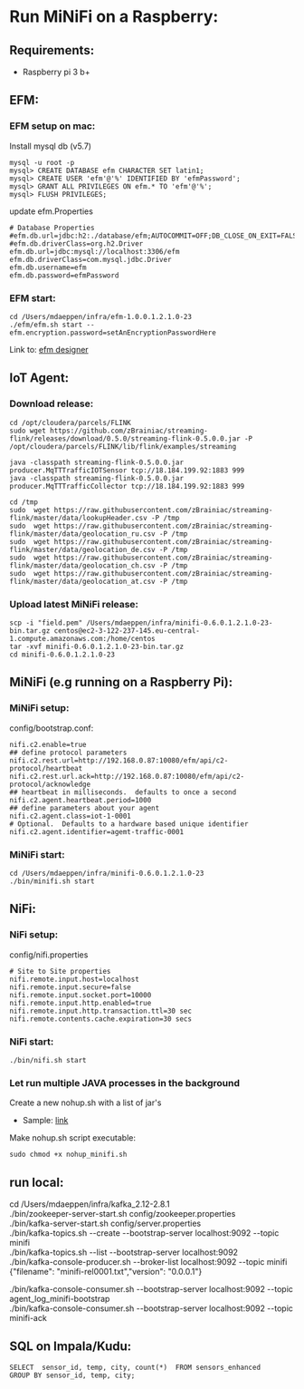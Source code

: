 # Run MiNiFi on a Raspberry:
## Requirements:  
- Raspberry pi 3 b+


## EFM: 
### EFM setup on mac:  
Install mysql db (v5.7)
```
mysql -u root -p
mysql> CREATE DATABASE efm CHARACTER SET latin1;
mysql> CREATE USER 'efm'@'%' IDENTIFIED BY 'efmPassword';
mysql> GRANT ALL PRIVILEGES ON efm.* TO 'efm'@'%';
mysql> FLUSH PRIVILEGES;

```

update efm.Properties
```
# Database Properties
#efm.db.url=jdbc:h2:./database/efm;AUTOCOMMIT=OFF;DB_CLOSE_ON_EXIT=FALSE;LOCK_MODE=3
#efm.db.driverClass=org.h2.Driver
efm.db.url=jdbc:mysql://localhost:3306/efm
efm.db.driverClass=com.mysql.jdbc.Driver
efm.db.username=efm
efm.db.password=efmPassword
```

### EFM start:  
```
cd /Users/mdaeppen/infra/efm-1.0.0.1.2.1.0-23
./efm/efm.sh start --efm.encryption.password=setAnEncryptionPasswordHere

```
Link to: [efm designer](http://localhost:10080/efm/ui/)



## IoT Agent: 
### Download release:  
```
cd /opt/cloudera/parcels/FLINK  
sudo wget https://github.com/zBrainiac/streaming-flink/releases/download/0.5.0/streaming-flink-0.5.0.0.jar -P /opt/cloudera/parcels/FLINK/lib/flink/examples/streaming

java -classpath streaming-flink-0.5.0.0.jar producer.MqTTTrafficIOTSensor tcp://18.184.199.92:1883 999
java -classpath streaming-flink-0.5.0.0.jar producer.MqTTTrafficCollector tcp://18.184.199.92:1883 999

cd /tmp
sudo  wget https://raw.githubusercontent.com/zBrainiac/streaming-flink/master/data/lookupHeader.csv -P /tmp
sudo  wget https://raw.githubusercontent.com/zBrainiac/streaming-flink/master/data/geolocation_ru.csv -P /tmp
sudo  wget https://raw.githubusercontent.com/zBrainiac/streaming-flink/master/data/geolocation_de.csv -P /tmp
sudo  wget https://raw.githubusercontent.com/zBrainiac/streaming-flink/master/data/geolocation_ch.csv -P /tmp
sudo  wget https://raw.githubusercontent.com/zBrainiac/streaming-flink/master/data/geolocation_at.csv -P /tmp
```
### Upload latest MiNiFi release: 
```
scp -i "field.pem" /Users/mdaeppen/infra/minifi-0.6.0.1.2.1.0-23-bin.tar.gz centos@ec2-3-122-237-145.eu-central-1.compute.amazonaws.com:/home/centos
tar -xvf minifi-0.6.0.1.2.1.0-23-bin.tar.gz 
cd minifi-0.6.0.1.2.1.0-23
```

## MiNiFi (e.g running on a Raspberry Pi):  
### MiNiFi setup:  


config/bootstrap.conf:  
```
nifi.c2.enable=true
## define protocol parameters
nifi.c2.rest.url=http://192.168.0.87:10080/efm/api/c2-protocol/heartbeat
nifi.c2.rest.url.ack=http://192.168.0.87:10080/efm/api/c2-protocol/acknowledge
## heartbeat in milliseconds.  defaults to once a second
nifi.c2.agent.heartbeat.period=1000
## define parameters about your agent
nifi.c2.agent.class=iot-1-0001
# Optional.  Defaults to a hardware based unique identifier
nifi.c2.agent.identifier=agemt-traffic-0001
```
### MiNiFi start:  

```
cd /Users/mdaeppen/infra/minifi-0.6.0.1.2.1.0-23
./bin/minifi.sh start
```


## NiFi: 
### NiFi setup:  

config/nifi.properties  
```
# Site to Site properties
nifi.remote.input.host=localhost
nifi.remote.input.secure=false
nifi.remote.input.socket.port=10000
nifi.remote.input.http.enabled=true
nifi.remote.input.http.transaction.ttl=30 sec
nifi.remote.contents.cache.expiration=30 secs
```
### NiFi start:  
```
./bin/nifi.sh start
```

### Let run multiple JAVA processes in the background
Create a new nohup.sh with a list of jar's  
+ Sample: [link](nohup_minifi.sh)

Make nohup.sh script executable:  
```
sudo chmod +x nohup_minifi.sh
```


## run local: 

cd /Users/mdaeppen/infra/kafka_2.12-2.8.1  
./bin/zookeeper-server-start.sh config/zookeeper.properties  
./bin/kafka-server-start.sh config/server.properties  
./bin/kafka-topics.sh --create --bootstrap-server localhost:9092 --topic minifi  
./bin/kafka-topics.sh --list --bootstrap-server localhost:9092  
./bin/kafka-console-producer.sh --broker-list localhost:9092 --topic minifi  
{"filename": "minifi-rel0001.txt","version": "0.0.0.1"}  



./bin/kafka-console-consumer.sh --bootstrap-server localhost:9092 --topic agent_log_minifi-bootstrap   
./bin/kafka-console-consumer.sh --bootstrap-server localhost:9092 --topic minifi-ack  


## SQL on Impala/Kudu:

```
SELECT 	sensor_id, temp, city, count(*)  FROM sensors_enhanced
GROUP BY sensor_id, temp, city;
```


